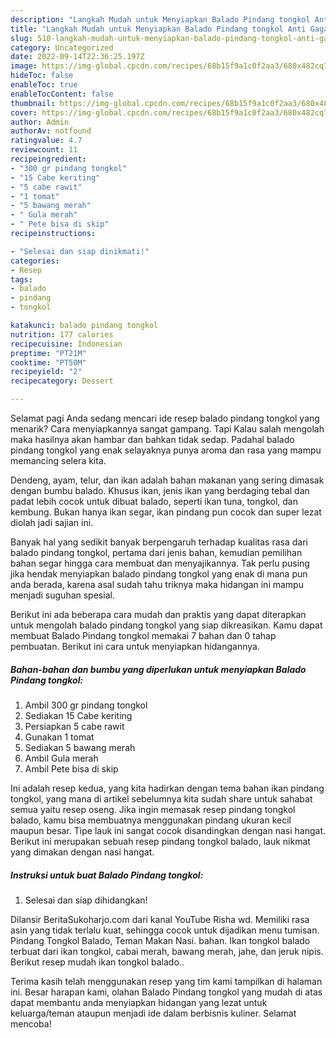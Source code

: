 ```yaml
---
description: "Langkah Mudah untuk Menyiapkan Balado Pindang tongkol Anti Gagal"
title: "Langkah Mudah untuk Menyiapkan Balado Pindang tongkol Anti Gagal"
slug: 510-langkah-mudah-untuk-menyiapkan-balado-pindang-tongkol-anti-gagal
category: Uncategorized
date: 2022-09-14T22:36:25.197Z
image: https://img-global.cpcdn.com/recipes/68b15f9a1c0f2aa3/680x482cq70/balado-pindang-tongkol-foto-resep-utama.jpg
hideToc: false
enableToc: true
enableTocContent: false
thumbnail: https://img-global.cpcdn.com/recipes/68b15f9a1c0f2aa3/680x482cq70/balado-pindang-tongkol-foto-resep-utama.jpg
cover: https://img-global.cpcdn.com/recipes/68b15f9a1c0f2aa3/680x482cq70/balado-pindang-tongkol-foto-resep-utama.jpg
author: Admin
authorAv: notfound
ratingvalue: 4.7
reviewcount: 11
recipeingredient:
- "300 gr pindang tongkol"
- "15 Cabe keriting"
- "5 cabe rawit"
- "1 tomat"
- "5 bawang merah"
- " Gula merah"
- " Pete bisa di skip"
recipeinstructions:

- "Selesai dan siap dinikmati!"
categories:
- Resep
tags:
- balado
- pindang
- tongkol

katakunci: balado pindang tongkol 
nutrition: 177 calories
recipecuisine: Indonesian
preptime: "PT21M"
cooktime: "PT50M"
recipeyield: "2"
recipecategory: Dessert

---
```



Selamat pagi Anda sedang mencari ide resep balado pindang tongkol yang menarik? Cara menyiapkannya sangat gampang. Tapi Kalau salah mengolah maka hasilnya akan hambar dan bahkan tidak sedap. Padahal balado pindang tongkol yang enak selayaknya punya aroma dan rasa yang mampu memancing selera kita.


Dendeng, ayam, telur, dan ikan adalah bahan makanan yang sering dimasak dengan bumbu balado. Khusus ikan, jenis ikan yang berdaging tebal dan padat lebih cocok untuk dibuat balado, seperti ikan tuna, tongkol, dan kembung. Bukan hanya ikan segar, ikan pindang pun cocok dan super lezat diolah jadi sajian ini.

Banyak hal yang sedikit banyak berpengaruh terhadap kualitas rasa dari balado pindang tongkol, pertama dari jenis bahan, kemudian pemilihan bahan segar hingga cara membuat dan menyajikannya. Tak perlu pusing jika hendak menyiapkan balado pindang tongkol yang enak di mana pun anda berada, karena asal sudah tahu triknya maka hidangan ini mampu menjadi suguhan spesial.


Berikut ini ada beberapa cara mudah dan praktis yang dapat diterapkan untuk mengolah balado pindang tongkol yang siap dikreasikan. Kamu dapat membuat Balado Pindang tongkol memakai 7 bahan dan 0 tahap pembuatan. Berikut ini cara untuk menyiapkan hidangannya.

<!--inarticleads1-->

##### Bahan-bahan dan bumbu yang diperlukan untuk menyiapkan Balado Pindang tongkol:

1. Ambil 300 gr pindang tongkol
1. Sediakan 15 Cabe keriting
1. Persiapkan 5 cabe rawit
1. Gunakan 1 tomat
1. Sediakan 5 bawang merah
1. Ambil  Gula merah
1. Ambil  Pete bisa di skip


Ini adalah resep kedua, yang kita hadirkan dengan tema bahan ikan pindang tongkol, yang mana di artikel sebelumnya kita sudah share untuk sahabat semua yaitu resep oseng. Jika ingin memasak resep pindang tongkol balado, kamu bisa membuatnya menggunakan pindang ukuran kecil maupun besar. Tipe lauk ini sangat cocok disandingkan dengan nasi hangat. Berikut ini merupakan sebuah resep pindang tongkol balado, lauk nikmat yang dimakan dengan nasi hangat. 

<!--inarticleads2-->

##### Instruksi untuk buat Balado Pindang tongkol:


1. Selesai dan siap dihidangkan!

Dilansir BeritaSukoharjo.com dari kanal YouTube Risha wd. Memiliki rasa asin yang tidak terlalu kuat, sehingga cocok untuk dijadikan menu tumisan. Pindang Tongkol Balado, Teman Makan Nasi. bahan. Ikan tongkol balado terbuat dari ikan tongkol, cabai merah, bawang merah, jahe, dan jeruk nipis. Berikut resep mudah ikan tongkol balado.. 

Terima kasih telah menggunakan resep yang tim kami tampilkan di halaman ini. Besar harapan kami, olahan Balado Pindang tongkol yang mudah di atas dapat membantu anda menyiapkan hidangan yang lezat untuk keluarga/teman ataupun menjadi ide dalam berbisnis kuliner. Selamat mencoba!
